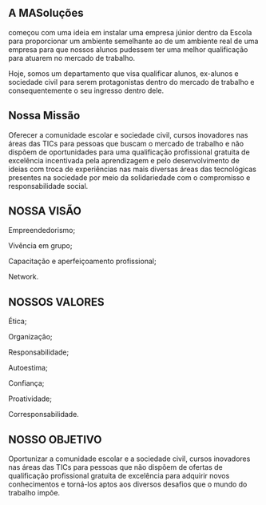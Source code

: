  ## A MASoluções
 começou com uma ideia em instalar uma empresa júnior dentro da Escola para proporcionar um ambiente semelhante ao de um ambiente real de uma empresa para que nossos alunos pudessem ter uma melhor qualificação para atuarem no mercado de trabalho. 

Hoje, somos um departamento que visa qualificar alunos, ex-alunos e sociedade civil para serem protagonistas dentro do mercado de trabalho e consequentemente o seu ingresso dentro dele.


## Nossa Missão


Oferecer a comunidade escolar e sociedade civil, cursos inovadores nas áreas das TICs para pessoas que buscam o  mercado de trabalho  e não dispõem de oportunidades para uma qualificação profissional gratuita de excelência incentivada  pela aprendizagem e pelo desenvolvimento de ideias com troca de experiências nas mais diversas áreas das tecnológicas presentes na sociedade por meio da solidariedade com o compromisso e responsabilidade social.

 

## NOSSA VISÃO

 

Empreendedorismo;

Vivência em grupo;

Capacitação e aperfeiçoamento profissional;

Network.

 

## NOSSOS VALORES

 

Ética;

Organização;

Responsabilidade;

Autoestima;

Confiança;

Proatividade;

Corresponsabilidade.


## NOSSO OBJETIVO

Oportunizar a comunidade escolar e a sociedade civil, cursos inovadores nas áreas das TICs para pessoas que não dispõem de ofertas de qualificação profissional gratuita de excelência para adquirir novos conhecimentos e torná-los aptos aos diversos desafios que o mundo do trabalho impõe.
